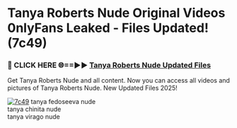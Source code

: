 # Tanya Roberts Nude Original Videos 0nlyFans Leaked - Files Updated! (7c49)

<h3>🔴 CLICK HERE 🌐==►► <a href="https://tinyurl.com/5h6xmrr3" rel="nofollow">Tanya Roberts Nude Updated Files</a></h3>

Get Tanya Roberts Nude and all content. Now you can access all videos and pictures of Tanya Roberts Nude. New Updated Files 2025!

[![7c49](https://i.imgur.com/KVD873Z.gif)](https://tinyurl.com/5h6xmrr3)
tanya fedoseeva nude<br>
tanya chinita nude<br>
tanya virago nude